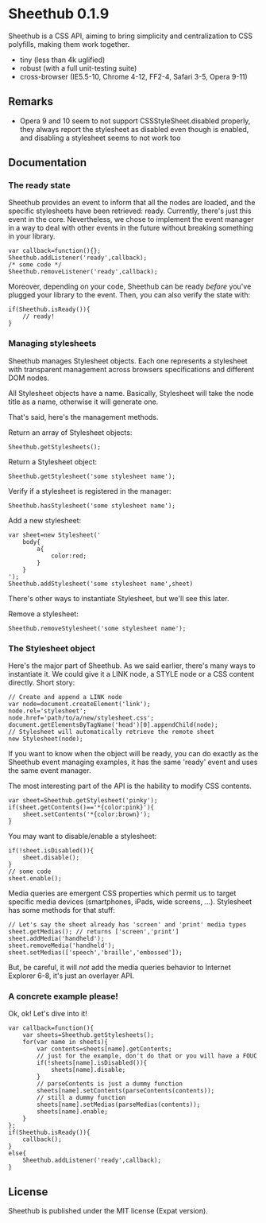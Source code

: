 Sheethub 0.1.9
==============

Sheethub is a CSS API, aiming to bring simplicity and centralization to CSS polyfills, making them work together.

- tiny  (less than 4k uglified)
- robust (with a full unit-testing suite)
- cross-browser (IE5.5-10, Chrome 4-12, FF2-4, Safari 3-5, Opera 9-11)

Remarks
-------

- Opera 9 and 10 seem to not support CSSStyleSheet.disabled properly, they always report the stylesheet as disabled even though is enabled, and disabling a stylesheet seems to not work too


Documentation
-------------

### The ready state

Sheethub provides an event to inform that all the nodes are loaded, and the specific stylesheets have been retrieved: ready. Currently, there's just this event in the core. Nevertheless, we chose to implement the event manager in a way to deal with other events in the future without breaking something in your library.

    var callback=function(){};
    Sheethub.addListener('ready',callback);
    /* some code */
    Sheethub.removeListener('ready',callback);

Moreover, depending on your code, Sheethub can be ready _before_ you've plugged your library to the event. Then, you can also verify the state with:

    if(Sheethub.isReady()){
        // ready!
    }

### Managing stylesheets

Sheethub manages Stylesheet objects. Each one represents a stylesheet with transparent management across browsers specifications and different DOM nodes.

All Stylesheet objects have a name. Basically, Stylesheet will take the node title as a name, otherwise it will generate one.

That's said, here's the management methods.

Return an array of Stylesheet objects:

    Sheethub.getStylesheets();

Return a Stylesheet object:

    Sheethub.getStylesheet('some stylesheet name');

Verify if a stylesheet is registered in the manager:

    Sheethub.hasStylesheet('some stylesheet name');

Add a new stylesheet:

    var sheet=new Stylesheet('
        body{
            a{
                color:red;
            }
        }
    ');
    Sheethub.addStylesheet('some stylesheet name',sheet)

There's other ways to instantiate Stylesheet, but we'll see this later.

Remove a stylesheet:

    Sheethub.removeStylesheet('some stylesheet name');

### The Stylesheet object

Here's the major part of Sheethub. As we said earlier, there's many ways to instantiate it. We could give it a LINK node, a STYLE node or a CSS content directly. Short story:

    // Create and append a LINK node
    var node=document.createElement('link');
    node.rel='stylesheet';
    node.href='path/to/a/new/stylesheet.css';
    document.getElementsByTagName('head')[0].appendChild(node);
    // Stylesheet will automatically retrieve the remote sheet
    new Stylesheet(node);

If you want to know when the object will be ready, you can do exactly as the Sheethub event managing examples, it has the same 'ready' event and uses the same event manager.

The most interesting part of the API is the hability to modify CSS contents.

    var sheet=Sheethub.getStylesheet('pinky');
    if(sheet.getContents()=='*{color:pink}'){
        sheet.setContents('*{color:brown}');
    }

You may want to disable/enable a stylesheet:

    if(!sheet.isDisabled()){
        sheet.disable();
    }
    // some code
    sheet.enable();

Media queries are emergent CSS properties which permit us to target specific media devices (smartphones, iPads, wide screens, ...). Stylesheet has some methods for that stuff:

    // Let's say the sheet already has 'screen' and 'print' media types
    sheet.getMedias(); // returns ['screen','print']
    sheet.addMedia('handheld');
    sheet.removeMedia('handheld');
    sheet.setMedias(['speech','braille','embossed']);

But, be careful, it will _not_ add the media queries behavior to Internet Explorer 6-8, it's just an overlayer API.

### A concrete example please!

Ok, ok! Let's dive into it!

    var callback=function(){
        var sheets=Sheethub.getStylesheets();
        for(var name in sheets){
            var contents=sheets[name].getContents;
            // just for the example, don't do that or you will have a FOUC
            if(!sheets[name].isDisabled()){
                sheets[name].disable;
            }
            // parseContents is just a dummy function
            sheets[name].setContents(parseContents(contents));
            // still a dummy function
            sheets[name].setMedias(parseMedias(contents));
            sheets[name].enable;
        }
    };
    if(Sheethub.isReady()){
        callback();
    }
    else{
        Sheethub.addListener('ready',callback);
    }

License
-------

Sheethub is published under the MIT license (Expat version).

